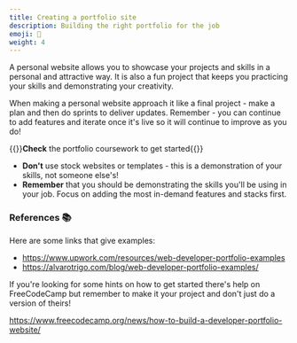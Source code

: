 ```yaml
---
title: Creating a portfolio site
description: Building the right portfolio for the job
emoji: 📂
weight: 4
---
```


A personal website allows you to showcase your projects and skills in a personal and attractive way. It is also a fun project that keeps you practicing your skills and demonstrating your creativity.

When making a personal website approach it like a final project - make a plan and then do sprints to deliver updates. Remember - you can continue to add features and iterate once it's live so it will continue to improve as you do!

{{<note type="tip" title="Remember">}}**Check** the portfolio coursework to get started{{</note>}}

- **Don't** use stock websites or templates - this is a demonstration of your skills, not someone else's!
- **Remember** that you should be demonstrating the skills you'll be using in your job. Focus on adding the most in-demand features and stacks first.

### References 📚

Here are some links that give examples:

- https://www.upwork.com/resources/web-developer-portfolio-examples
- https://alvarotrigo.com/blog/web-developer-portfolio-examples/

If you're looking for some hints on how to get started there's help on FreeCodeCamp but remember to make it your project and don't just do a version of theirs!

https://www.freecodecamp.org/news/how-to-build-a-developer-portfolio-website/
